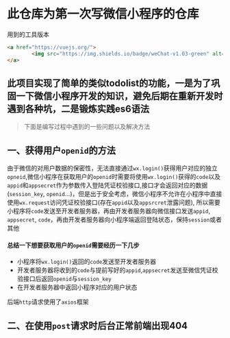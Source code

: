 # 此仓库为第一次写微信小程序的仓库

用到的工具版本

```html
<a href="https://vuejs.org/">
        <img src="https://img.shields.io/badge/weChat-v1.03-green" alt="Vue2.0">
</a>
```



## 此项目实现了简单的类似todolist的功能，一是为了巩固一下微信小程序开发的知识，避免后期在重新开发时遇到各种坑，二是锻炼实践es6语法

> 下面是编写过程中遇到的一些问题以及解决方法
## 一、获得用户`openid`的方法

由于微信的对用户数据的保密性，无法直接通过`wx.login()`获得用户对应的独立`opneid`,微信小程序在获取用户的`openid`时需要将使用`wx.login()`获得的`code`以及`appid`和`appsecret`作为参数传入登陆凭证校验接口,接口才会返回对应的数据(`session_key`, `openid`...)，但是出于安全考虑，微信小程序不允许在小程序中直接使用`wx.request`访问凭证校验接口(存在`appid`以及`appsrcret`泄露问题), 所以需要小程序将`code`发送至开发者服务器，再由开发者服务器向微信接口发送`appid`, `appsecret`, `code`，再由开发者服务器向小程序端返回登陆状态，保持`session`或者其他

#### 总结一下想要获取用户的`openid`需要经历一下几步

 - 小程序将`wx.login()`返回的`code`发送至开发者服务器
 - 开发者服务器将收到的`code`与提前写好的`appid`,`appsecret`发送至微信凭证校验接口后返回`openid`与`session_key`
- 在开发者服务器中返回小程序对应的用户状态

后端`http`请求使用了`axios`框架



## 二、在使用`post`请求时后台正常前端出现404



